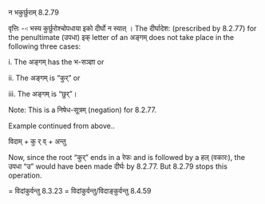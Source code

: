

 न भकुर्छुराम् 8.2.79 


वृत्तिः --ः भस्‍य कुर्छुरोश्‍चोपधाया इको दीर्घो न स्‍यात् । The दीर्घादेश: (prescribed by 8.2.77) for the penultimate (उपधा) इक् letter of an अङ्गम् does not take place in the following three cases: 

i. The अङ्गम् has the भ-सञ्ज्ञा or 

ii. The अङ्गम् is “कुर्” or 

iii. The अङ्गम् is “छुर्”। 

Note: This is a निषेध-सूत्रम् (negation) for 8.2.77. 


Example continued from above.. 

विदाम् + कु र् व् + अन्तु 

Now, since the root “कुर्” ends in a रेफः and is followed by a हल् (वकारः), the उपधा “उ” would have been made दीर्घः by 8.2.77. But 8.2.79 stops this operation. 


= विदांकुर्वन्तु 8.3.23 = विदांकुर्वन्तु/विदाङ्कुर्वन्तु 8.4.59 


